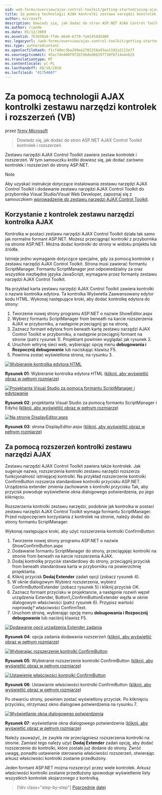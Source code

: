 ```yaml
---
uid: web-forms/overview/ajax-control-toolkit/getting-started/using-ajax-control-toolkit-controls-and-control-extenders-vb
title: Za pomocą technologii AJAX kontrolki zestawu narzędzi kontrolek i rozszerzeń (VB) | Dokumentacja firmy Microsoft
author: microsoft
description: Dowiedz się, jak dodać do stron ASP.NET AJAX Control Toolkit kontrolek i rozszerzeń.
ms.author: riande
ms.date: 05/12/2009
ms.assetid: 763650a9-ffde-46a9-b779-7a9145dd5d88
msc.legacyurl: /web-forms/overview/ajax-control-toolkit/getting-started/using-ajax-control-toolkit-controls-and-control-extenders-vb
msc.type: authoredcontent
ms.openlocfilehash: f1cf40ec3ba299ee2702258a93aa1192a2112e7f
ms.sourcegitcommit: 45ac74e400f9f2b7dbded66297730f6f14a4eb25
ms.translationtype: MT
ms.contentlocale: pl-PL
ms.lasthandoff: 08/16/2018
ms.locfileid: "41754607"
---
```

<a name="using-ajax-control-toolkit-controls-and-control-extenders-vb"></a>Za pomocą technologii AJAX kontrolki zestawu narzędzi kontrolek i rozszerzeń (VB)
====================
przez [firmy Microsoft](https://github.com/microsoft)

> Dowiedz się, jak dodać do stron ASP.NET AJAX Control Toolkit kontrolek i rozszerzeń.


Zestawu narzędzi AJAX Control Toolkit zawiera zestaw kontrolek i rozszerzeń. W tym samouczku krótki dowiesz się, jak dodać zarówno kontrolek i rozszerzeń do strony ASP.NET.

> [!NOTE] 
> 
> Aby uzyskać instrukcje dotyczące instalowania zestawu narzędzi AJAX Control Toolkit i dodawanie zestawu narzędzi AJAX Control Toolkit do przybornika Visual Studio/Visual Web Developer, zapoznaj się z samouczkiem [wprowadzenie do zestawu narzędzi AJAX Control Toolkit](get-started-with-the-ajax-control-toolkit-vb.md).


## <a name="using-ajax-control-toolkit-controls"></a>Korzystanie z kontrolek zestawu narzędzi kontrolka AJAX

Kontrolka w postaci zestawu narzędzi AJAX Control Toolkit działa tak samo jak normalne formant ASP.NET. Możesz przeciągnąć kontrolki z przybornika na stronie ASP.NET. Można dodać kontrolki do strony w widoku projektu lub źródła.

Istnieje jedno wymaganie dotyczące specjalne, gdy za pomocą kontrolek z zestawu narzędzi AJAX Control Toolkit. Strona musi zawierać formantu ScriptManager. Formantu ScriptManager jest odpowiedzialny za oraz wszystkie niezbędne języka JavaScript, wymagane przez formanty zestawu narzędzi AJAX Control Toolkit.

Na przykład karta zestawu narzędzi AJAX Control Toolkit zawiera kontrolki o nazwie kontrolka edytora. Ta kontrolka Wyświetla Zaawansowany edytor kodu HTML. Wykonaj następujące kroki, aby dodać kontrolkę edytora do strony:

1. Tworzenie nowej strony programu ASP.NET o nazwie ShowEditor.aspx
2. Wybierz formantu ScriptManager from beneath na karcie rozszerzenia AJAX w przyborniku, a następnie przeciągnij go na stronę.
3. Zaznacz formant edytora from beneath kartę zestawu narzędzi AJAX Control Toolkit w przyborniku, a następnie przeciągnij formant na stronie (patrz rysunek 1). Projektant powinien wyglądać jak rysunek 2.
4. Uruchom witrynę sieci web, wybierając opcję menu **debugowania i Rozpocznij debugowanie** lub naciskając klawisz F5.
5. Powinna zostać wyświetlona strona, na rysunku 3.


[![Wybieranie kontrolka edytora HTML](using-ajax-control-toolkit-controls-and-control-extenders-vb/_static/image1.jpg)](using-ajax-control-toolkit-controls-and-control-extenders-vb/_static/image1.png)

**Rysunek 01**: Wybieranie kontrolka edytora HTML ([kliknij, aby wyświetlić obraz w pełnym rozmiarze](using-ajax-control-toolkit-controls-and-control-extenders-vb/_static/image2.png))


[![Projektanta Visual Studio za pomocą formantu ScriptManager i edytowanie](using-ajax-control-toolkit-controls-and-control-extenders-vb/_static/image2.jpg)](using-ajax-control-toolkit-controls-and-control-extenders-vb/_static/image3.png)

**Rysunek 02**: projektanta Visual Studio za pomocą formantu ScriptManager i Edytuj ([kliknij, aby wyświetlić obraz w pełnym rozmiarze](using-ajax-control-toolkit-controls-and-control-extenders-vb/_static/image4.png))


[![Na stronie DisplayEditor.aspx](using-ajax-control-toolkit-controls-and-control-extenders-vb/_static/image3.jpg)](using-ajax-control-toolkit-controls-and-control-extenders-vb/_static/image5.png)

**Rysunek 03**: strona DisplayEditor.aspx ([kliknij, aby wyświetlić obraz w pełnym rozmiarze](using-ajax-control-toolkit-controls-and-control-extenders-vb/_static/image6.png))


## <a name="using-ajax-control-toolkit-control-extenders"></a>Za pomocą rozszerzeń kontrolki zestawu narzędzi AJAX

Zestawu narzędzi AJAX Control Toolkit zawiera także kontrolek. Jak sugeruje nazwa, rozszerzenia kontrolki zestawu narzędzi rozszerza funkcjonalność istniejącej kontrolki. Na przykład rozszerzenie kontrolki ConfirmButton rozszerza standardowe kontrolki przycisku ASP.NET. Urządzenia extender zmienia zachowanie s kontrolki przycisku Tak, aby przycisk powoduje wyświetlenie okna dialogowego potwierdzenia, po jego kliknięciu.

Rozszerzenia kontrolki zestawu narzędzi, podobnie jak kontrolka w postaci zestawu narzędzi AJAX Control Toolkit wymaga formantu ScriptManager. Przed rozpoczęciem korzystania z kontrolek na stronie, należy dodać do strony formantu ScriptManager.

Wykonaj następujące kroki, aby użyć rozszerzenia kontrolki ConfirmButton:

1. Tworzenie nowej strony programu ASP.NET o nazwie ShowConfirmButton.aspx
2. Dodawanie formantu ScriptManager do strony, przeciągając kontrolki na stronie from beneath na karcie rozszerzenia AJAX.
3. Dodaj kontrolkę przycisk standardowy do strony, przeciągnij przycisk from beneath standardowa karta w przyborniku na powierzchnię projektanta.
4. Kliknij przycisk **Dodaj Extender** zadań opcji (zobacz rysunek 4).
5. W oknie dialogowym Wybierz rozszerzenia, wybierz ConfirmButtonExtender (zobacz rysunek 5) i kliknij przycisk OK.
6. Zaznacz formant przycisku w projektancie, a następnie rozwiń węzeł urządzenia Extender, Button1\_ConfirmButtonExtender węzła w oknie dialogowym właściwości (patrz rysunek 6). Przypisz wartość *naprawdę?* właściwości ConfirmText.
7. Uruchom stronę, wybierając opcję menu **debugowania i Rozpocznij debugowanie** lub naciśnij klawisz F5.


[![Dodawanie opcji urządzenia Extender zadania](using-ajax-control-toolkit-controls-and-control-extenders-vb/_static/image4.jpg)](using-ajax-control-toolkit-controls-and-control-extenders-vb/_static/image7.png)

**Rysunek 04**: opcja zadania dodawania rozszerzeń ([kliknij, aby wyświetlić obraz w pełnym rozmiarze](using-ajax-control-toolkit-controls-and-control-extenders-vb/_static/image8.png))


[![Wybierając rozszerzenie kontrolki ConfirmButton](using-ajax-control-toolkit-controls-and-control-extenders-vb/_static/image5.jpg)](using-ajax-control-toolkit-controls-and-control-extenders-vb/_static/image9.png)

**Rysunek 05**: Wybieranie rozszerzenie kontrolki ConfirmButton ([kliknij, aby wyświetlić obraz w pełnym rozmiarze](using-ajax-control-toolkit-controls-and-control-extenders-vb/_static/image10.png))


[![Ustawienie właściwości kontrolki ConfirmButton](using-ajax-control-toolkit-controls-and-control-extenders-vb/_static/image6.jpg)](using-ajax-control-toolkit-controls-and-control-extenders-vb/_static/image11.png)

**Rysunek 06**: Ustawianie właściwości kontrolki ConfirmButton ([kliknij, aby wyświetlić obraz w pełnym rozmiarze](using-ajax-control-toolkit-controls-and-control-extenders-vb/_static/image12.png))


Po otwarciu strony, powinien zostać wyświetlony przycisk. Po kliknięciu przycisku, otrzymasz okno dialogowe potwierdzenia na rysunku 7.


[![Wyświetlanie okna dialogowego potwierdzenia](using-ajax-control-toolkit-controls-and-control-extenders-vb/_static/image7.jpg)](using-ajax-control-toolkit-controls-and-control-extenders-vb/_static/image13.png)

**Rysunek 07**: wyświetlanie okna dialogowego potwierdzenia ([kliknij, aby wyświetlić obraz w pełnym rozmiarze](using-ajax-control-toolkit-controls-and-control-extenders-vb/_static/image14.png))


Należy zauważyć, że zwykle nie przeciągniesz rozszerzenia kontrolki na stronie. Zamiast tego należy użyć **Dodaj Extender** zadań opcję, aby dodać rozszerzenie do kontrolki, które zostało już dodane do strony. Zwróć uwagę, ponadto ustawienie sterowania właściwości rozszerzeń, otwierając arkusz właściwości kontrolki zostanie przedłużony.

Jeden formant ASP.NET można rozszerzyć przez wiele kontrolek. Arkusz właściwości kontrolki zostanie przedłużony spowoduje wyświetlenie listy wszystkich kontrolek skojarzonego z kontrolką.

> [!div class="step-by-step"]
> [Poprzednie](get-started-with-the-ajax-control-toolkit-vb.md)
> [dalej](creating-a-custom-ajax-control-toolkit-control-extender-vb.md)
